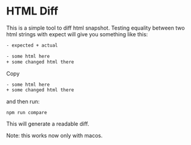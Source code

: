 # HTML Diff

This is a simple tool to diff html snapshot.
Testing equality between two html strings with expect will give you something like this:

```html
- expected + actual

- some html here
+ some changed html there
```

Copy

```html
- some html here
+ some changed html there
```

and then run:

```shell
npm run compare
```

This will generate a readable diff.

Note: this works now only with macos.
